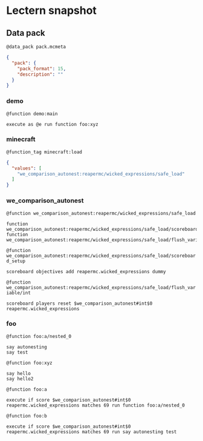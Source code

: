 # Lectern snapshot

## Data pack

`@data_pack pack.mcmeta`

```json
{
  "pack": {
    "pack_format": 15,
    "description": ""
  }
}
```

### demo

`@function demo:main`

```mcfunction
execute as @e run function foo:xyz
```

### minecraft

`@function_tag minecraft:load`

```json
{
  "values": [
    "we_comparison_autonest:reapermc/wicked_expressions/safe_load"
  ]
}
```

### we_comparison_autonest

`@function we_comparison_autonest:reapermc/wicked_expressions/safe_load`

```mcfunction
function we_comparison_autonest:reapermc/wicked_expressions/safe_load/scoreboard_setup
function we_comparison_autonest:reapermc/wicked_expressions/safe_load/flush_variable/int
```

`@function we_comparison_autonest:reapermc/wicked_expressions/safe_load/scoreboard_setup`

```mcfunction
scoreboard objectives add reapermc.wicked_expressions dummy
```

`@function we_comparison_autonest:reapermc/wicked_expressions/safe_load/flush_variable/int`

```mcfunction
scoreboard players reset $we_comparison_autonest#int$0 reapermc.wicked_expressions
```

### foo

`@function foo:a/nested_0`

```mcfunction
say autonesting
say test
```

`@function foo:xyz`

```mcfunction
say hello
say hello2
```

`@function foo:a`

```mcfunction
execute if score $we_comparison_autonest#int$0 reapermc.wicked_expressions matches 69 run function foo:a/nested_0
```

`@function foo:b`

```mcfunction
execute if score $we_comparison_autonest#int$0 reapermc.wicked_expressions matches 69 run say autonesting test
```
